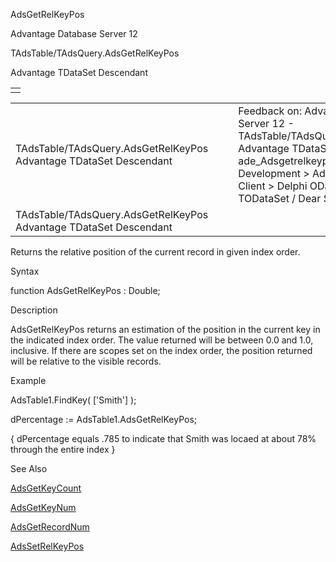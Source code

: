 AdsGetRelKeyPos




Advantage Database Server 12  

TAdsTable/TAdsQuery.AdsGetRelKeyPos

Advantage TDataSet Descendant

|  |
| --- |
|  |

|  |  |  |  |  |
| --- | --- | --- | --- | --- |
| TAdsTable/TAdsQuery.AdsGetRelKeyPos  Advantage TDataSet Descendant |  |  | Feedback on: Advantage Database Server 12 - TAdsTable/TAdsQuery.AdsGetRelKeyPos Advantage TDataSet Descendant ade\_Adsgetrelkeypos Advantage Web Development > Advantage Delphi OData Client > Delphi OData Components > TODataSet / Dear Support Staff, |  |
| TAdsTable/TAdsQuery.AdsGetRelKeyPos  Advantage TDataSet Descendant |  |  |  |  |

Returns the relative position of the current record in given index order.

Syntax

function AdsGetRelKeyPos : Double;

Description

AdsGetRelKeyPos returns an estimation of the position in the current key in the indicated index order. The value returned will be between 0.0 and 1.0, inclusive. If there are scopes set on the index order, the position returned will be relative to the visible records.

Example

AdsTable1.FindKey( ['Smith'] );

dPercentage := AdsTable1.AdsGetRelKeyPos;

{ dPercentage equals .785 to indicate that Smith was locaed at about 78% through the entire index }

See Also

[AdsGetKeyCount](ade_adsgetkeycount.htm)

[AdsGetKeyNum](ade_adsgetkeynum.htm)

[AdsGetRecordNum](ade_adsgetrecordnum.htm)

[AdsSetRelKeyPos](ade_adssetrelkeypos.htm)